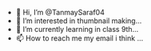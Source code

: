 - 👋 Hi, I’m @TanmaySaraf04
- 👀 I’m interested in thumbnail making...
- 🌱 I’m currently learning in class 9th...
- 📫 How to reach me my email i think ...

<!---
TanmaySaraf04/TanmaySaraf04 is a ✨ special ✨ repository because its `README.md` (this file) appears on your GitHub profile.
You can click the Preview link to take a look at your changes.
--->


